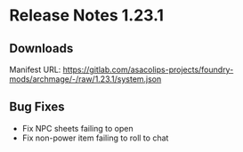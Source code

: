 # Release Notes 1.23.1

## Downloads

Manifest URL: https://gitlab.com/asacolips-projects/foundry-mods/archmage/-/raw/1.23.1/system.json

## Bug Fixes

- Fix NPC sheets failing to open
- Fix non-power item failing to roll to chat